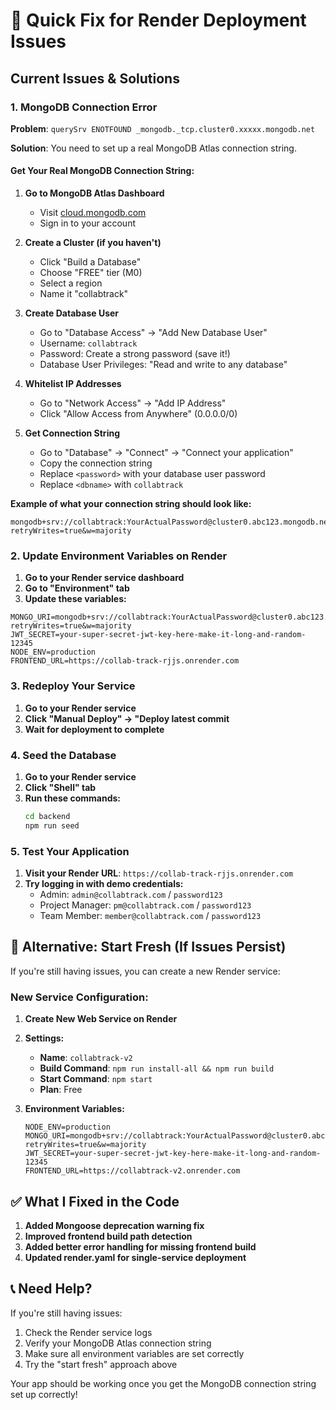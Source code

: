 # 🚨 Quick Fix for Render Deployment Issues

## **Current Issues & Solutions**

### **1. MongoDB Connection Error**
**Problem**: `querySrv ENOTFOUND _mongodb._tcp.cluster0.xxxxx.mongodb.net`

**Solution**: You need to set up a real MongoDB Atlas connection string.

#### **Get Your Real MongoDB Connection String:**

1. **Go to MongoDB Atlas Dashboard**
   - Visit [cloud.mongodb.com](https://cloud.mongodb.com)
   - Sign in to your account

2. **Create a Cluster (if you haven't)**
   - Click "Build a Database"
   - Choose "FREE" tier (M0)
   - Select a region
   - Name it "collabtrack"

3. **Create Database User**
   - Go to "Database Access" → "Add New Database User"
   - Username: `collabtrack`
   - Password: Create a strong password (save it!)
   - Database User Privileges: "Read and write to any database"

4. **Whitelist IP Addresses**
   - Go to "Network Access" → "Add IP Address"
   - Click "Allow Access from Anywhere" (0.0.0.0/0)

5. **Get Connection String**
   - Go to "Database" → "Connect" → "Connect your application"
   - Copy the connection string
   - Replace `<password>` with your database user password
   - Replace `<dbname>` with `collabtrack`

**Example of what your connection string should look like:**
```
mongodb+srv://collabtrack:YourActualPassword@cluster0.abc123.mongodb.net/collabtrack?retryWrites=true&w=majority
```

### **2. Update Environment Variables on Render**

1. **Go to your Render service dashboard**
2. **Go to "Environment" tab**
3. **Update these variables:**

```
MONGO_URI=mongodb+srv://collabtrack:YourActualPassword@cluster0.abc123.mongodb.net/collabtrack?retryWrites=true&w=majority
JWT_SECRET=your-super-secret-jwt-key-here-make-it-long-and-random-12345
NODE_ENV=production
FRONTEND_URL=https://collab-track-rjjs.onrender.com
```

### **3. Redeploy Your Service**

1. **Go to your Render service**
2. **Click "Manual Deploy" → "Deploy latest commit**
3. **Wait for deployment to complete**

### **4. Seed the Database**

1. **Go to your Render service**
2. **Click "Shell" tab**
3. **Run these commands:**
   ```bash
   cd backend
   npm run seed
   ```

### **5. Test Your Application**

1. **Visit your Render URL**: `https://collab-track-rjjs.onrender.com`
2. **Try logging in with demo credentials:**
   - Admin: `admin@collabtrack.com` / `password123`
   - Project Manager: `pm@collabtrack.com` / `password123`
   - Team Member: `member@collabtrack.com` / `password123`

## **🔧 Alternative: Start Fresh (If Issues Persist)**

If you're still having issues, you can create a new Render service:

### **New Service Configuration:**

1. **Create New Web Service on Render**
2. **Settings:**
   - **Name**: `collabtrack-v2`
   - **Build Command**: `npm run install-all && npm run build`
   - **Start Command**: `npm start`
   - **Plan**: Free

3. **Environment Variables:**
   ```
   NODE_ENV=production
   MONGO_URI=mongodb+srv://collabtrack:YourActualPassword@cluster0.abc123.mongodb.net/collabtrack?retryWrites=true&w=majority
   JWT_SECRET=your-super-secret-jwt-key-here-make-it-long-and-random-12345
   FRONTEND_URL=https://collabtrack-v2.onrender.com
   ```

## **✅ What I Fixed in the Code**

1. **Added Mongoose deprecation warning fix**
2. **Improved frontend build path detection**
3. **Added better error handling for missing frontend build**
4. **Updated render.yaml for single-service deployment**

## **📞 Need Help?**

If you're still having issues:
1. Check the Render service logs
2. Verify your MongoDB Atlas connection string
3. Make sure all environment variables are set correctly
4. Try the "start fresh" approach above

Your app should be working once you get the MongoDB connection string set up correctly!

